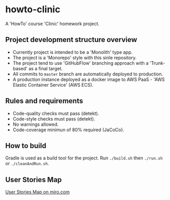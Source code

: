 # howto-clinic
A 'HowTo' course 'Clinic' homework project.

## Project development structure overview
- Currently project is intended to be a 'Monolith' type app.
- The project is a 'Monorepo' style with this sinle repository.
- The project tend to use 'GitHubFlow' branching approach with a 'Trunk-based' as a final target.
- All commits to `master` branch are automatically deployed to production.
- A production instance deployed as a docker image to AWS PaaS - 'AWS Elastic Container Service' (AWS ECS).

## Rules and requirements
- Code-quality checks must pass (detekt).
- Code-style checks must pass (detekt).
- No warnings allowed.
- Code-coverage minimun of 80% required (JaCoCo).

## How to build
Gradle is used as a build tool for the project.
Run `./build.sh` then `./run.sh` or `./cleanAndRun.sh`.

## User Stories Map
[User Stories Map on miro.com](https://miro.com/app/board/o9J_l4Nx82Q=/)

